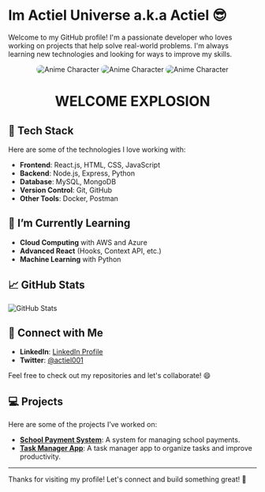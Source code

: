  # Im Actiel Universe a.k.a Actiel 😎

Welcome to my GitHub profile! I'm a passionate developer who loves working on projects that help solve real-world problems. I'm always learning new technologies and looking for ways to improve my skills.

<p align="center">
  <img src="https://i.imgur.com/DhZsptC.png" alt="Anime Character" style="max-width: 80%; height: auto; border-radius: 10px;">
   <img src="https://i.imgur.com/oTt3jIp.png" alt="Anime Character" style="max-width: 80%; height: auto; border-radius: 10px;">
   <img src="https://i.imgur.com/r7FGy4K.png" alt="Anime Character" style="max-width: 80%; height: auto; border-radius: 10px;">

</p>

<h1 align="center">WELCOME EXPLOSION</h1>

## 🔧 Tech Stack

Here are some of the technologies I love working with:

- **Frontend**: React.js, HTML, CSS, JavaScript
- **Backend**: Node.js, Express, Python
- **Database**: MySQL, MongoDB
- **Version Control**: Git, GitHub
- **Other Tools**: Docker, Postman

## 🌱 I’m Currently Learning

- **Cloud Computing** with AWS and Azure
- **Advanced React** (Hooks, Context API, etc.)
- **Machine Learning** with Python

## 📈 GitHub Stats

![GitHub Stats](https://github-readme-stats.vercel.app/api?username=actiel001&show_icons=true&hide_title=true&hide=prs&count_private=true&include_all_commits=true&theme=radical)

## 🔗 Connect with Me

- **LinkedIn**: [LinkedIn Profile](https://www.linkedin.com/in/actiel001)
- **Twitter**: [@actiel001](https://twitter.com/actiel001)

Feel free to check out my repositories and let's collaborate! 😄

## 💻 Projects

Here are some of the projects I’ve worked on:

- [**School Payment System**](https://github.com/actiel001/school-payment-system): A system for managing school payments.
- [**Task Manager App**](https://github.com/actiel001/task-manager): A task manager app to organize tasks and improve productivity.

---

Thanks for visiting my profile! Let's connect and build something great! 🚀
